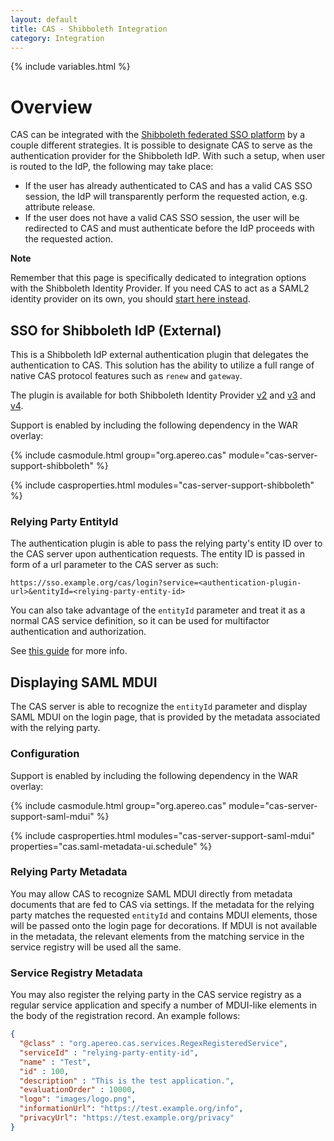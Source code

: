 ```yaml
---
layout: default
title: CAS - Shibboleth Integration
category: Integration
---
```


{% include variables.html %}

# Overview

CAS can be integrated with the [Shibboleth federated SSO platform](http://shibboleth.net/) by a couple
different strategies. It is possible to designate CAS to serve as the authentication provider for the Shibboleth IdP.
With such a setup, when user is routed to the IdP, the following may take place:

- If the user has already authenticated to CAS and has a valid CAS SSO session, the IdP will transparently
perform the requested action, e.g. attribute release.
- If the user does not have a valid CAS SSO session, the user will be redirected to CAS and must
authenticate before the IdP proceeds with the requested action.

<div class="alert alert-info"><strong>Note</strong><p>Remember that this page is specifically dedicated to integration options with the Shibboleth Identity Provider. If you need CAS to act as a SAML2 identity provider on its own, you should <a href="../authentication/Configuring-SAML2-Authentication.html">start here instead</a>.</p></div>

## SSO for Shibboleth IdP (External)

This is a Shibboleth IdP external authentication plugin that delegates
the authentication to CAS. This solution has the ability to
utilize a full range of native CAS protocol features such as `renew` and `gateway`.

The plugin is available for both
Shibboleth Identity Provider [v2](https://github.com/Unicon/shib-cas-authn2)
and [v3](https://github.com/Unicon/shib-cas-authn3) and [v4](https://github.com/Unicon/shib-cas-authn).

Support is enabled by including the following dependency in the WAR overlay:

{% include casmodule.html group="org.apereo.cas" module="cas-server-support-shibboleth" %}

{% include casproperties.html modules="cas-server-support-shibboleth" %}

### Relying Party EntityId

The authentication plugin is able to pass the relying party's entity ID over
to the CAS server upon authentication requests.
The entity ID is passed in form of a url parameter to the CAS server as such:

```
https://sso.example.org/cas/login?service=<authentication-plugin-url>&entityId=<relying-party-entity-id>
```

You can also take advantage of the `entityId` parameter and treat it as a normal CAS service definition,
so it can be used for multifactor authentication and authorization.

See [this guide](../mfa/Configuring-Multifactor-Authentication-Triggers.html) for more info.

## Displaying SAML MDUI

The CAS server is able to recognize the `entityId` parameter and display SAML MDUI on the login page,
that is provided by the metadata associated with the relying party.

### Configuration

Support is enabled by including the following dependency in the WAR overlay:

{% include casmodule.html group="org.apereo.cas" module="cas-server-support-saml-mdui" %}

{% include casproperties.html modules="cas-server-support-saml-mdui" properties="cas.saml-metadata-ui.schedule" %}

### Relying Party Metadata

You may allow CAS to recognize SAML MDUI directly from metadata documents that are fed 
to CAS via settings. If the metadata for the relying party matches the 
requested `entityId` and contains MDUI elements, those will be passed 
onto the login page for decorations. If MDUI is not available in the metadata, the relevant 
elements from the matching service in the service registry will be used all the same.

### Service Registry Metadata

You may also register the relying party in the CAS service registry as a regular 
service application and specify a number of MDUI-like elements in the body of the registration record. An example follows:

```json
{
  "@class" : "org.apereo.cas.services.RegexRegisteredService",
  "serviceId" : "relying-party-entity-id",
  "name" : "Test",
  "id" : 100,
  "description" : "This is the test application.",
  "evaluationOrder" : 10000,
  "logo": "images/logo.png",
  "informationUrl": "https://test.example.org/info",
  "privacyUrl": "https://test.example.org/privacy"
}
```
